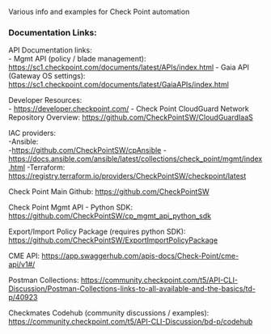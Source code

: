 Various info and examples for Check Point automation  

### Documentation Links:

API Documentation links:  
	- Mgmt API (policy / blade management): <https://sc1.checkpoint.com/documents/latest/APIs/index.html>
	- Gaia API (Gateway OS settings): <https://sc1.checkpoint.com/documents/latest/GaiaAPIs/index.html>

Developer Resources:  
	- <https://developer.checkpoint.com/>
	- Check Point CloudGuard Network Repository Overview: <https://github.com/CheckPointSW/CloudGuardIaaS>

IAC providers:  
-Ansible:  
    -<https://github.com/CheckPointSW/cpAnsible>
    -<https://docs.ansible.com/ansible/latest/collections/check_point/mgmt/index.html>
-Terraform: <https://registry.terraform.io/providers/CheckPointSW/checkpoint/latest>

Check Point Main Github: <https://github.com/CheckPointSW>

Check Point Mgmt API - Python SDK: <https://github.com/CheckPointSW/cp_mgmt_api_python_sdk>

Export/Import Policy Package (requires python SDK): <https://github.com/CheckPointSW/ExportImportPolicyPackage>

CME API: <https://app.swaggerhub.com/apis-docs/Check-Point/cme-api/v1#/>

Postman Collections: <https://community.checkpoint.com/t5/API-CLI-Discussion/Postman-Collections-links-to-all-available-and-the-basics/td-p/40923>

Checkmates Codehub (community discussions / examples): <https://community.checkpoint.com/t5/API-CLI-Discussion/bd-p/codehub>
